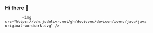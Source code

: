 ### Hi there 👋




<link rel="stylesheet" href="https://cdn.jsdelivr.net/gh/devicons/devicon@v2.15.1/devicon.min.css"> 


           
            <img src="https://cdn.jsdelivr.net/gh/devicons/devicon/icons/java/java-original-wordmark.svg" />
          
          
          
          
